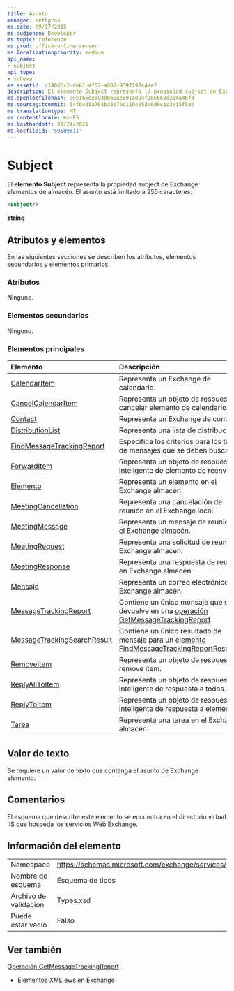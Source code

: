 ```yaml
---
title: Asunto
manager: sethgros
ms.date: 09/17/2015
ms.audience: Developer
ms.topic: reference
ms.prod: office-online-server
ms.localizationpriority: medium
api_name:
- Subject
api_type:
- schema
ms.assetid: c140d6c2-deb1-4f67-a908-9397197c4ae7
description: El elemento Subject representa la propiedad subject de Exchange de almacenamiento. El asunto está limitado a 255 caracteres.
ms.openlocfilehash: 95e165de80388a8ae691a894f38e669d204a46f4
ms.sourcegitcommit: 54f6cd5a704b36b76d110ee53a6d6c1c3e15f5a9
ms.translationtype: MT
ms.contentlocale: es-ES
ms.lasthandoff: 09/24/2021
ms.locfileid: "59509311"
---
```

# <a name="subject"></a>Subject

El **elemento Subject** representa la propiedad subject de Exchange elementos de almacén. El asunto está limitado a 255 caracteres. 
  
```XML
<Subject/>
```

 **string**
## <a name="attributes-and-elements"></a>Atributos y elementos

En las siguientes secciones se describen los atributos, elementos secundarios y elementos primarios.
  
### <a name="attributes"></a>Atributos

Ninguno.
  
### <a name="child-elements"></a>Elementos secundarios

Ninguno.
  
### <a name="parent-elements"></a>Elementos principales

|**Elemento**|**Descripción**|
|:-----|:-----|
|[CalendarItem](calendaritem.md) <br/> |Representa un Exchange de calendario.  <br/> |
|[CancelCalendarItem](cancelcalendaritem.md) <br/> |Representa un objeto de respuesta cancelar elemento de calendario.  <br/> |
|[Contact](contact.md) <br/> |Representa un Exchange de contacto.  <br/> |
|[DistributionList](distributionlist.md) <br/> |Representa una lista de distribución.  <br/> |
|[FindMessageTrackingReport](findmessagetrackingreport.md) <br/> |Especifica los criterios para los tipos de mensajes que se deben buscar.  <br/> |
|[ForwardItem](forwarditem.md) <br/> |Representa un objeto de respuesta inteligente de elemento de reenvío.  <br/> |
|[Elemento](item.md) <br/> |Representa un elemento en el Exchange almacén.  <br/> |
|[MeetingCancellation](meetingcancellation.md) <br/> |Representa una cancelación de reunión en el Exchange local.  <br/> |
|[MeetingMessage](meetingmessage.md) <br/> |Representa un mensaje de reunión en el Exchange almacén.  <br/> |
|[MeetingRequest](meetingrequest.md) <br/> |Representa una solicitud de reunión en Exchange almacén.  <br/> |
|[MeetingResponse](meetingresponse.md) <br/> |Representa una respuesta de reunión en Exchange almacén.  <br/> |
|[Mensaje](message-ex15websvcsotherref.md) <br/> |Representa un correo electrónico en el Exchange almacén.  <br/> |
|[MessageTrackingReport](messagetrackingreport.md) <br/> |Contiene un único mensaje que se devuelve en una [operación GetMessageTrackingReport](getmessagetrackingreport-operation.md).  <br/> |
|[MessageTrackingSearchResult](messagetrackingsearchresult.md) <br/> |Contiene un único resultado de mensaje para un [elemento FindMessageTrackingReportResponse.](findmessagetrackingreportresponse.md)  <br/> |
|[RemoveItem](removeitem.md) <br/> |Representa un objeto de respuesta remove item.  <br/> |
|[ReplyAllToItem](replyalltoitem.md) <br/> |Representa un objeto de respuesta inteligente de respuesta a todos.  <br/> |
|[ReplyToItem](replytoitem.md) <br/> |Representa un objeto de respuesta inteligente de respuesta a elemento.  <br/> |
|[Tarea](task.md) <br/> |Representa una tarea en el Exchange almacén.  <br/> |
   
## <a name="text-value"></a>Valor de texto

Se requiere un valor de texto que contenga el asunto de Exchange elemento.
  
## <a name="remarks"></a>Comentarios

El esquema que describe este elemento se encuentra en el directorio virtual IIS que hospeda los servicios Web Exchange.
  
## <a name="element-information"></a>Información del elemento

|||
|:-----|:-----|
|Namespace  <br/> |https://schemas.microsoft.com/exchange/services/2006/types  <br/> |
|Nombre de esquema  <br/> |Esquema de tipos  <br/> |
|Archivo de validación  <br/> |Types.xsd  <br/> |
|Puede estar vacío  <br/> |Falso  <br/> |
   
## <a name="see-also"></a>Ver también



[Operación GetMessageTrackingReport](getmessagetrackingreport-operation.md)


- [Elementos XML ews en Exchange](ews-xml-elements-in-exchange.md)


